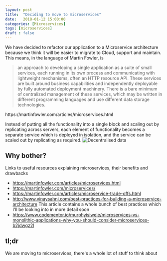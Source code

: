 ```yaml
---
layout: post
title:  "Deciding to move to microservices"
date:   2018-01-12 15:00:00
categories: [Microservices]
tags: [microservices]
draft : false
---
```


We have decided to refactor our application to a Microservice architecture because we think it will be easier to migrate to Cloud, support and maintain. This means, in the language of Martin Fowler, is
<blockquote>
an approach to developing a single application as a suite of small services, each running in its own process and communicating with lightweight mechanisms, often an HTTP resource API. These services are built around business capabilities and independently deployable by fully automated deployment machinery. There is a bare minimum of centralized management of these services, which may be written in different programming languages and use different data storage technologies.
</blockquote>
https://martinfowler.com/articles/microservices.html

Instead of putting all the functionality into a single block and scaling out by replicating across servers, each element of functionality becomes a separate service which is deployed in isolation, and the service can be scaled out by replicating as required.
![Decentralised data](https://martinfowler.com/articles/microservices/images/decentralised-data.png)


## Why bother?
Links to useful resources explaining microservices, their benefits and drawbacks
* https://martinfowler.com/articles/microservices.html
* https://martinfowler.com/microservices/
* https://martinfowler.com/articles/microservice-trade-offs.html
* http://www.vinaysahni.com/best-practices-for-building-a-microservice-architecture This article contains a whole bunch of best practices which I'll be looking into in more detail soon
* https://www.codementor.io/murphyisiwele/microservices-vs-monolithic-applications-why-you-should-consider-microservices-b2jdwgz2l


## tl;dr
We are moving to microservices, there's a whole lot of stuff to think about
